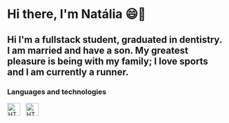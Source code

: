 # Hi there, I'm Natália 😄🙌
## Hi I'm a fullstack student, graduated in dentistry. I am married and have a son. My greatest pleasure is being with my family; I love sports and I am currently a runner.
### Languages ​​and technologies
<p>
 <img 
 align="left"
 alt="HTML"
 title="HTML"
 width="30px"
 style="padding-right: 10px;"
src="https://cdn.jsdelivr.net/gh/devicons/devicon@latest/icons/html5/html5-original.svg" />
</p>  
 <p>
  <img 
  align="left"
  alt="HTML"
  title="HTML"
   width="30px"
   style="padding-right: 10px;"
   src="https://cdn.jsdelivr.net/gh/devicons/devicon@latest/icons/css3/css3-original.svg" />
           
   </p>  
          
          
          



